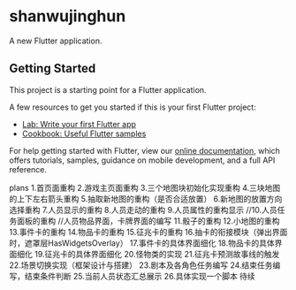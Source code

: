 # shanwujinghun

A new Flutter application.

## Getting Started

This project is a starting point for a Flutter application.

A few resources to get you started if this is your first Flutter project:

- [Lab: Write your first Flutter app](https://flutter.dev/docs/get-started/codelab)
- [Cookbook: Useful Flutter samples](https://flutter.dev/docs/cookbook)

For help getting started with Flutter, view our
[online documentation](https://flutter.dev/docs), which offers tutorials,
samples, guidance on mobile development, and a full API reference.

plans
1.首页面重构
2.游戏主页面重构
3.三个地图块初始化实现重构
4.三块地图的上下左右箭头重构
5.抽取新地图的重构（是否合适放置）
6.新地图的放置方向选择重构
7.人员显示的重构
8.人员走动的重构
9.人员属性的重构显示
//10.人员任务面板的重构
//人员物品界面，卡牌界面的编写
11.骰子的重构
12.小地图的重构
13.事件卡的重构
14.物品卡的重构
15.征兆卡的重构
16.抽卡的衔接模块（弹出界面时，遮罩层HasWidgetsOverlay）
17.事件卡的具体界面细化
18.物品卡的具体界面细化
19.征兆卡的具体界面细化
20.怪物类的实现
21.征兆卡预测故事线的触发
22.场景切换实现（框架设计与搭建）
23.剧本及各角色任务编写
24.结束任务编写，结束条件判断
25.当前人员状态汇总展示
26.具体实现一个脚本
待续
